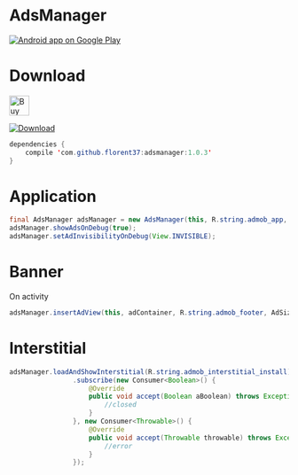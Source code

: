 # AdsManager

<a href="https://goo.gl/WXW8Dc">
  <img alt="Android app on Google Play" src="https://developer.android.com/images/brand/en_app_rgb_wo_45.png" />
</a>

# Download

<a href='https://ko-fi.com/A160LCC' target='_blank'><img height='36' style='border:0px;height:36px;' src='https://az743702.vo.msecnd.net/cdn/kofi1.png?v=0' border='0' alt='Buy Me a Coffee at ko-fi.com' /></a>

[ ![Download](https://api.bintray.com/packages/florent37/maven/adsmanager/images/download.svg) ](https://bintray.com/florent37/maven/adsmanager/_latestVersion)
```java
dependencies {
    compile 'com.github.florent37:adsmanager:1.0.3'
}
```

# Application

```java
final AdsManager adsManager = new AdsManager(this, R.string.admob_app, BuildConfig.DEBUG);
adsManager.showAdsOnDebug(true);
adsManager.setAdInvisibilityOnDebug(View.INVISIBLE);
```

# Banner

On activity
```java
adsManager.insertAdView(this, adContainer, R.string.admob_footer, AdSize.BANNER);
```

# Interstitial

```java
adsManager.loadAndShowInterstitial(R.string.admob_interstitial_install)
                .subscribe(new Consumer<Boolean>() {
                    @Override
                    public void accept(Boolean aBoolean) throws Exception {
                        //closed
                    }
                }, new Consumer<Throwable>() {
                    @Override
                    public void accept(Throwable throwable) throws Exception {
                        //error
                    }
                });
```


